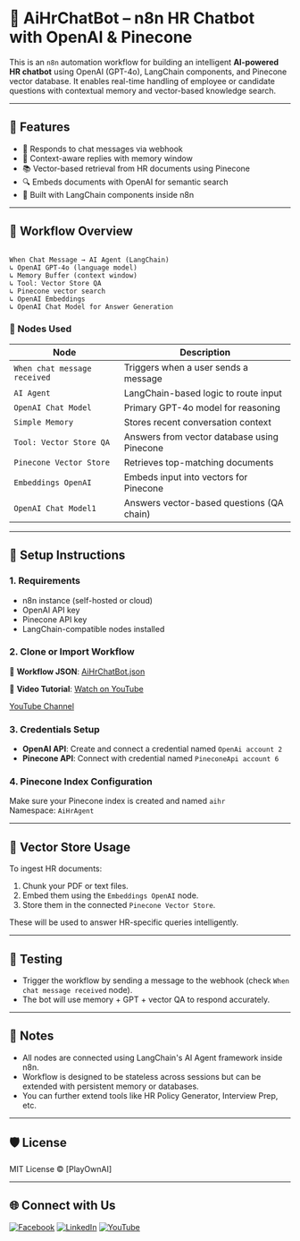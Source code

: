 # 🤖 AiHrChatBot – n8n HR Chatbot with OpenAI & Pinecone

This is an `n8n` automation workflow for building an intelligent **AI-powered HR chatbot** using OpenAI (GPT-4o), LangChain components, and Pinecone vector database. It enables real-time handling of employee or candidate questions with contextual memory and vector-based knowledge search.

---

## 🚀 Features

- 💬 Responds to chat messages via webhook
- 🧠 Context-aware replies with memory window
- 📚 Vector-based retrieval from HR documents using Pinecone
- 🔍 Embeds documents with OpenAI for semantic search
- 🔗 Built with LangChain components inside n8n

---

## 🧩 Workflow Overview

```

When Chat Message → AI Agent (LangChain)
↳ OpenAI GPT-4o (language model)
↳ Memory Buffer (context window)
↳ Tool: Vector Store QA
↳ Pinecone vector search
↳ OpenAI Embeddings
↳ OpenAI Chat Model for Answer Generation

```

### 🧠 Nodes Used

| Node                          | Description                                     |
|------------------------------|-------------------------------------------------|
| `When chat message received` | Triggers when a user sends a message            |
| `AI Agent`                   | LangChain-based logic to route input            |
| `OpenAI Chat Model`          | Primary GPT-4o model for reasoning              |
| `Simple Memory`              | Stores recent conversation context              |
| `Tool: Vector Store QA`      | Answers from vector database using Pinecone     |
| `Pinecone Vector Store`      | Retrieves top-matching documents                |
| `Embeddings OpenAI`          | Embeds input into vectors for Pinecone          |
| `OpenAI Chat Model1`         | Answers vector-based questions (QA chain)       |

---

## 🧠 Setup Instructions

### 1. Requirements

- n8n instance (self-hosted or cloud)
- OpenAI API key
- Pinecone API key
- LangChain-compatible nodes installed

### 2. Clone or Import Workflow

🔗 **Workflow JSON**:
[AiHrChatBot.json](https://github.com/matinict/MyN8N/blob/main/AiHrChatBot.json)

📄 **Video Tutorial**:
[Watch on YouTube]([https://youtu.be/dE1JZut2kvk](https://youtu.be/KVytO_9WlSg))

[YouTube Channel](https://youtube.com/@PlayOwnAi)


### 3. Credentials Setup

- **OpenAI API**: Create and connect a credential named `OpenAi account 2`
- **Pinecone API**: Connect with credential named `PineconeApi account 6`

### 4. Pinecone Index Configuration

Make sure your Pinecone index is created and named `aihr`  
Namespace: `AiHrAgent`

---

## 📂 Vector Store Usage

To ingest HR documents:

1. Chunk your PDF or text files.
2. Embed them using the `Embeddings OpenAI` node.
3. Store them in the connected `Pinecone Vector Store`.

These will be used to answer HR-specific queries intelligently.

---

## 🧪 Testing

- Trigger the workflow by sending a message to the webhook (check `When chat message received` node).
- The bot will use memory + GPT + vector QA to respond accurately.

---

## 📌 Notes

- All nodes are connected using LangChain's AI Agent framework inside n8n.
- Workflow is designed to be stateless across sessions but can be extended with persistent memory or databases.
- You can further extend tools like HR Policy Generator, Interview Prep, etc.

---

## 🛡️ License

MIT License © [PlayOwnAI]

---

## 🌐 Connect with Us

[![Facebook](https://img.shields.io/badge/Follow-Facebook-1877F2?logo=facebook&logoColor=white)](https://web.facebook.com/Playownai/)
[![LinkedIn](https://img.shields.io/badge/Follow-LinkedIn-0A66C2?logo=linkedin&logoColor=white)](https://www.linkedin.com/company/playownai)
[![YouTube](https://img.shields.io/badge/Subscribe-@PlayOwnAi-FF0000?logo=youtube&logoColor=white)](https://www.youtube.com/@PlayOwnAi)
